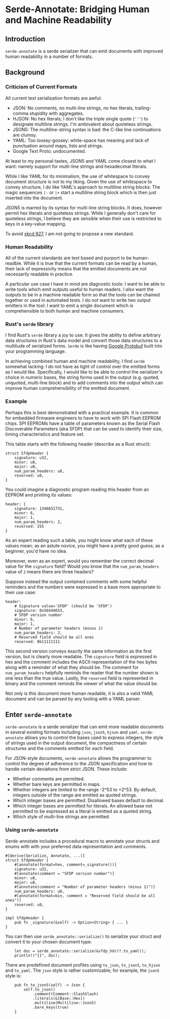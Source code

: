 # Serde-Annotate: Bridging Human and Machine Readability

## Introduction

`serde-annotate` is a serde serializer that can emit documents with
improved human readability in a number of formats.

## Background
### Criticism of Current Formats

All current text serialization formats are awful:

- JSON: No comments, no multi-line strings, no hex literals, trailing-comma
  stupidity with aggregates.
- HJSON: No hex literals; I don't like the triple single quote (`'''`) to
  designate multiline strings.  I'm ambivalent about quoteless strings.
- JSON5: The multiline-string syntax is bad:  the C-like line continuations
  are clumsy.
- YAML: Too loosey-goosey: white-space has meaning and lack of punctuation
  around maps, lists and strings.
- Google Text Proto: undocumented.

At least to my personal tastes, JSON5 and YAML come closest to what I
want: namely support for multi-line strings and hexadecimal literals.

While I like YAML for its minimalism, the use of whitespace to convey
document structure is not to my liking.  Given the use of whitespace to
convey structure, I do like YAML's approach to multiline string blocks:
The magic sequences `|-` or `|+` start a multiline string block which
is then just inserted into the document.

JSON5 is marred by its syntax for multi-line string blocks.  It does,
however permit hex literals and quoteless strings.  While I generally
don't care for quoteless strings, I believe they are sensible when their
use is restricted to keys in a key-value mapping.

To avoid [xkcd 927](https://xkcd.com/927/), I am not going to propose a
new standard.

### Human Readability

All of the current standards are text based and purport to be human-readble.
While it is true that the current formats can be read by a human, their
lack of expressivity means that the emitted documents are not necessarily
readable in practice.

A particular use case I have in mind are diagnostic tools: I want to be
able to write tools which emit outputs useful to human readers.  I _also_
want the outputs to be in a machine readable form so that the tools can be
chained together or used in automated tests.  I do _not_ want to write two
output emitters in the tool: I want to emit a single document which is
comprehensible to both human and machine consumers.

### Rust's `serde` library

I find Rust's `serde` library a joy to use:  It gives the ability to
define arbitrary data structures in Rust's data model and convert those
data structures to a multitude of serialized forms.  `Serde` is like
having [Google Protobuf](https://developers.google.com/protocol-buffers)
built into your programming language.

In achieving combined human and machine readability, I find `serde`
somewhat lacking: I do not have as tight of control over the emitted
forms as I would like.  Specifically, I would like to be able to control
the serializer's choice in numeric bases, the string forms used in the output
(e.g. quoted, unquoted, multi-line block) and to add comments into the
output which can improve human comprehensibility of the emitted document.

### Example

Perhaps this is best demonstrated with a practical example.  It is common
for embedded firmware engineers to have to work with SPI Flash EEPROM chips.
SPI EEPROMs have a table of parameters known as the Serial Flash Discoverable
Parameters (aka SFDP) that can be used to identify their
size, timing characteristics and feature set.

This table starts with the following header (describe as a Rust struct):
```
struct SfdpHeader {
    signature: u32,
    minor: u8,
    major: u8,
    num_param_headers: u8,
    reserved: u8,
}
```

You could imagine a diagnostic program reading this header from an EEPROM
and printing its values:
```
header: {
    signature: 1346651731,
    minor: 6,
    major: 1,
    num_param_headers: 2,
    reserved: 255
}
```

As an expert reading such a table, you might know what each of these values
mean; as an astute novice, you might have a pretty good guess; as a beginner,
you'd have no idea.

Moreover, even as an expert, would you remember the correct decimal value
for the `signature` field?  Would you know that the `num_param_headers`
value of `2` means there are three headers?

Suppose instead the output contained comments with some helpful reminders and
the numbers were expressed in a base more appropriate to their use case:
```
header:
    # Signature value='SFDP' (should be 'SFDP')
    signature: 0x50444653,
    # SFDP version number
    minor: 6,
    major: 1,
    # Number of parameter headers (minus 1)
    num_param_headers: 2,
    # Reserved field should be all ones
    reserved: 0b11111111
```

This second version conveys exactly the same information as the first
version, but is clearly more readable.  The `signature` field is expressed
in hex and the comment includes the ASCII representation of the hex
bytes along with a reminder of what they should be.  The comment for
`num_param_headers` helpfully reminds the reader that the number shown is
one less than the true value.  Lastly, the `reserved` field is represented
in binary and the comment reminds the viewer of what the value should be.

Not only is this document _more_ human readable, it is also a valid YAML
document and can be parsed by any tooling with a YAML parser.

## Enter `serde-annotate`

`serde-annotate` is a serde serializer that can emit more readable documents
in several existing formats including `json`, `json5`, `hjson` and `yaml`.
`serde-annotate` allows you to control the bases used to express integers,
the style of strings used in the output document, the compactness of
certain structures and the comments emitted for each field.

For JSON-style documents, `serde-annotate` allows the programmer to control
the degree of adherence to the JSON specification and how to handle certain
deviations from strict JSON.  These include:
- Whether comments are permitted.
- Whether bare keys are permitted in maps.
- Whether integers are limited to the range -2^53 to +2^53.  By default,
  integers outside of the range are emitted as quoted strings.
- Which integer bases are permitted.  Disallowed bases default to decimal.
- Which integer bases are permitted for literals.  An allowed base not permitted
  to be expressed as a literal is emitted as a quoted string.
- Which style of multi-line strings are permitted.

### Using `serde-annotate`

Serde-annotate includes a procedural macro to annotate your structs and enums
with with your preferred data representation and comments.

```
#[derive(Serialize, Annotate, ...)]
struct SfdpHeader {
    #[annotate(format=hex, comment=_signature())]
    signature: u32,
    #[annotate(comment = "SFDP version number")]
    minor: u8,
    major: u8,
    #[annotate(comment = "Number of parameter headers (minus 1)")]
    num_param_headers: u8,
    #[annotate(format=bin, comment = "Reserved field should be all ones")]
    reserved: u8,
}

impl SfdpHeader {
    pub fn _signature(&self) -> Option<String> { ... }
}
```

You can then use `serde_annotate::serialize()` to serialize your struct
and convert it to your chosen document type:

```
    let doc = serde_annotate::serialize(&sfdp_hdr)?.to_yaml();
    println!("{}", doc);
```

There are predefined document profiles using `to_json`, `to_json5`, `to_hjson`
and `to_yaml`.  The `json` style is rather customizable; for example, the
`json5` style is:

```
    pub fn to_json5(self) -> Json {
        self.to_json()
            .comment(Comment::SlashSlash)
            .literals(&[Base::Hex])
            .multiline(Multiline::Json5)
            .bare_keys(true)
    }
```
